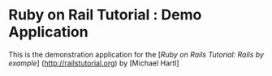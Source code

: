 # Ruby on Rail Tutorial : Demo Application

This is the demonstration application for the [*Ruby on Rails Tutorial:
Rails by example*] (http://railstutorial.org) by [Michael Hartl]



